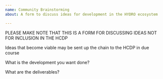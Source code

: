 ```yaml
---
name: Community Brainstorming
about: A form to discuss ideas for development in the HYDRO ecosystem

---
```


PLEASE MAKE NOTE THAT THIS IS A FORM FOR DISCUSSING IDEAS NOT FOR INCLUSION IN THE HCDP 

Ideas that become viable may be sent up the chain to the HCDP in due course

What is the development you want done?

What are the deliverables?
